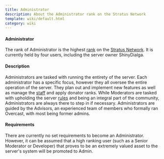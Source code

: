 ```yaml
---
title: Administrator
description: About the Administrator rank on the Stratus Network
template: wiki/default.html
category: wiki
---
```


#### Administrator

The rank of Administrator is the highest [rank](ranks) on the [Stratus Network](/stratus.network). It is currently held by four users, including the server owner ShinyDialga.

#### Description

Administrators are tasked with running the entirety of the server. Each administrator has a specific focus, however they all oversee the entire operation of the server. They plan out and implement new features as well as manage the [staff](/stratus.network/staff) and apply donator ranks. While Moderators are tasked with upholding the server [rules](/http://stratus.network/rules/en) and being an integral part of the community, Administrators are always there to step in if necessary. Administrators are guided by the Advisors, an experienced team of members who formally ran Overcast, with most being former admins.

#### Requirements

There are currently no set requirements to become an Administrator. However, it can be assumed that a high ranking user (such as a Senior Moderator or Developer) that proves to be an extremely valued asset to the server's system will be promoted to Admin.
